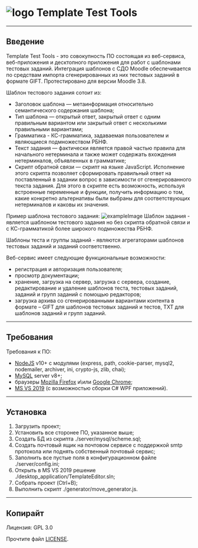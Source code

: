  # ![logo](https://i.ibb.co/4g35khV/upload.png) Template Test Tools
--------------
## Введение
Template Test Tools - это совокупность ПО состоящая из веб-сервиса, веб-приложения и десктопного приложения для работ с шаблонами тестовых заданий. Интеграция шаблонов с СДО Moodle обеспечивается по средствам импорта сгенерированных из них тестовых заданий в формате GIFT. Протестировано для версии Moodle 3.8. 

Шаблон тестового задания сотоит из:
* Заголовок шаблона — метаинформация относительно семантического содержания шаблона; 
* Тип шаблона — открытый ответ, закрытый ответ с одним правильным вариантом или закрытый ответ с несколькими правильными вариантами; 
* Грамматика - КС-грамматика, задаваемая пользователем и являющиеся подмножеством РБНФ. 
* Текст задания — фактически является правой частью правила для начального нетерминала и также может содержать вхождения нетерминалов, объявленных в грамматике; 
* Cкрипт обратной связи — скрипт на языке JavaScript. Исполнение этого скрипта позволяет сформировать правильный ответ на поставленный в задании вопрос в зависимости от сгенерированного текста задания. Для этого в скрипте есть возможность, используя встроенные переменные и функции, получить информацию о том, какие конкретно альтернативы были выбраны для соответствующих нетерминалов и каковы их значения.

Пример шаблона тестового задания:
![exampleImage](https://i.ibb.co/93MVvd9/image.png)
Шаблон задания - является шаблоном тестового задания но без скрипта обратной связи и с КС-грамматикой более широкого подмножества РБНФ.

Шаблоны теста и группы заданий - являются агрегаторами шаблонов тестовых заданий и заданий соответственно.

Веб-сервис имеет следующие функциональные возможности:
* регистрация и авторизация пользователя; 
* просмотр документации; 
* хранение, загрузка на сервер, загрузка с сервера, создание, редактирование и удаление шаблонов теста, тестовых заданий, заданий и групп заданий с помощью редакторов; 
* загрузка архива со сгенерированными вариантами контента в формате – GIFT для шаблонов тестовых заданий и тестов, TXT для шаблонов заданий и групп заданий.
 
--------------
## Требования
Требования к ПО:
* [NodeJS](https://nodejs.org/) v10+ с модулями (express, path, cookie-parser, mysql2, nodemailer, archiver, ini, crypto-js, zlib, chai);
* [MySQL](https://dev.mysql.com/downloads/mysql/) server v8+;
* браузеры [Mozilla Firefox](https://www.mozilla.org) и\или [Google Chrome](https://www.google.com/chrome/);
* [MS VS 2019](https://visualstudio.microsoft.com) (с возможностью сборки C# WPF приложений).
--------------
## Установка
1. Загрузить проект;
2. Установить все сторонее ПО, указанное выше;
3. Создать БД из скрипта ./server/mysql/scheme.sql;
4. Создать почтовый ящик на почтовом сервисе с поддержкой smtp протокола или поднять собственный почтовый сервис;
5. Заполнить все пустые поля в конфигурационном файле ./server/config.ini;
6. Открыть в MS VS 2019 решение ./desktop_application/TemplateEditor.sln;
7. Собрать проект (Ctrl+B);
8. Выполнить скрипт ./generator/move_generator.js.
--------------
## Копирайт
Лицензия: GPL 3.0

Прочтите файл [LICENSE](./LICENSE).

